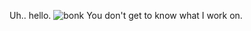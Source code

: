 Uh.. hello.
![bonk](https://th.bing.com/th/id/OIP.AbMrI0yXKHKaQZznLVjOngAAAA?w=217&h=107&c=7&o=5&dpr=2.5&pid=1.7)
You don't get to know what I work on.
